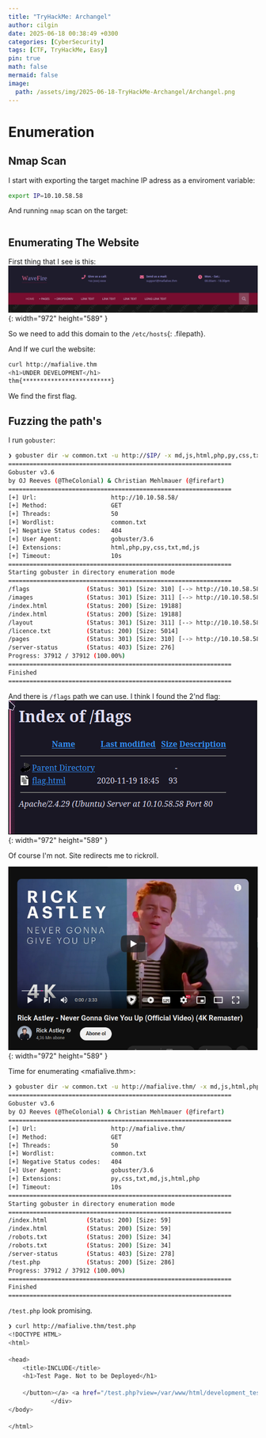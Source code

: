 ```yaml
---
title: "TryHackMe: Archangel"
author: cilgin
date: 2025-06-18 00:38:49 +0300
categories: [CyberSecurity]
tags: [CTF, TryHackMe, Easy]
pin: true
math: false
mermaid: false
image:
  path: /assets/img/2025-06-18-TryHackMe-Archangel/Archangel.png
---
```


# Enumeration

## Nmap Scan

I start with exporting the target machine IP adress as a enviroment variable:

```bash
export IP=10.10.58.58
```

And running `nmap` scan on the target:

```bash

```

## Enumerating The Website

First thing that I see is this:
![Desktop View](/assets/img/2025-06-18-TryHackMe-Archangel/photo1.png){: width="972" height="589" }

So we need to add this domain to the `/etc/hosts`{: .filepath}.

And If we curl the website:

```bash
curl http://mafialive.thm
<h1>UNDER DEVELOPMENT</h1>
thm{*************************}
```

We find the first flag.

## Fuzzing the path's

I run `gobuster`:

```bash
❯ gobuster dir -w common.txt -u http://$IP/ -x md,js,html,php,py,css,txt -t 50
===============================================================
Gobuster v3.6
by OJ Reeves (@TheColonial) & Christian Mehlmauer (@firefart)
===============================================================
[+] Url:                     http://10.10.58.58/
[+] Method:                  GET
[+] Threads:                 50
[+] Wordlist:                common.txt
[+] Negative Status codes:   404
[+] User Agent:              gobuster/3.6
[+] Extensions:              html,php,py,css,txt,md,js
[+] Timeout:                 10s
===============================================================
Starting gobuster in directory enumeration mode
===============================================================
/flags                (Status: 301) [Size: 310] [--> http://10.10.58.58/flags/]
/images               (Status: 301) [Size: 311] [--> http://10.10.58.58/images/]
/index.html           (Status: 200) [Size: 19188]
/index.html           (Status: 200) [Size: 19188]
/layout               (Status: 301) [Size: 311] [--> http://10.10.58.58/layout/]
/licence.txt          (Status: 200) [Size: 5014]
/pages                (Status: 301) [Size: 310] [--> http://10.10.58.58/pages/]
/server-status        (Status: 403) [Size: 276]
Progress: 37912 / 37912 (100.00%)
===============================================================
Finished
===============================================================
```

And there is `/flags` path we can use. I think I found the 2'nd flag:
![Desktop View](/assets/img/2025-06-18-TryHackMe-Archangel/photo2.png){: width="972" height="589" }

Of course I'm not. Site redirects me to rickroll.

![Desktop View](/assets/img/2025-06-18-TryHackMe-Archangel/photo3.png){: width="972" height="589" }


Time for enumerating <mafialive.thm>:
```bash
❯ gobuster dir -w common.txt -u http://mafialive.thm/ -x md,js,html,php,py,css,txt -t 50
===============================================================
Gobuster v3.6
by OJ Reeves (@TheColonial) & Christian Mehlmauer (@firefart)
===============================================================
[+] Url:                     http://mafialive.thm/
[+] Method:                  GET
[+] Threads:                 50
[+] Wordlist:                common.txt
[+] Negative Status codes:   404
[+] User Agent:              gobuster/3.6
[+] Extensions:              py,css,txt,md,js,html,php
[+] Timeout:                 10s
===============================================================
Starting gobuster in directory enumeration mode
===============================================================
/index.html           (Status: 200) [Size: 59]
/index.html           (Status: 200) [Size: 59]
/robots.txt           (Status: 200) [Size: 34]
/robots.txt           (Status: 200) [Size: 34]
/server-status        (Status: 403) [Size: 278]
/test.php             (Status: 200) [Size: 286]
Progress: 37912 / 37912 (100.00%)
===============================================================
Finished
===============================================================
```

`/test.php` look promising. 

```bash
❯ curl http://mafialive.thm/test.php
<!DOCTYPE HTML>
<html>

<head>
    <title>INCLUDE</title>
    <h1>Test Page. Not to be Deployed</h1>
 
    </button></a> <a href="/test.php?view=/var/www/html/development_testing/mrrobot.php"><button id="secret">Here is a button</button></a><br>
            </div>
</body>

</html>
```
